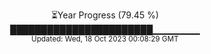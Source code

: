 <p align="center">
⏳Year Progress (79.45 %) <br>
███████████████████████▁▁▁▁▁▁▁ <br>
<sub>Updated: Wed, 18 Oct 2023 00:08:29 GMT</sub>
</p>

